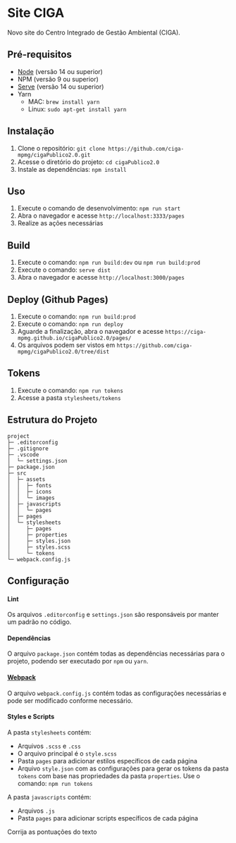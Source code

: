 # Site CIGA

Novo site do Centro Integrado de Gestão Ambiental (CIGA).

## Pré-requisitos

-   [Node](https://nodejs.org/en) (versão 14 ou superior)
-   NPM (versão 9 ou superior)
-   [Serve](https://www.npmjs.com/package/serve) (versão 14 ou superior)
-   Yarn
    - MAC: `brew install yarn`
    - Linux: `sudo apt-get install yarn` 

## Instalação

1. Clone o repositório: `git clone https://github.com/ciga-mpmg/cigaPublico2.0.git`
2. Acesse o diretório do projeto: `cd cigaPublico2.0`
3. Instale as dependências: `npm install`

## Uso

1. Execute o comando de desenvolvimento: `npm run start`
2. Abra o navegador e acesse `http://localhost:3333/pages`
3. Realize as ações necessárias

## Build

1. Execute o comando: `npm run build:dev` ou `npm run build:prod`
2. Execute o comando: `serve dist`
3. Abra o navegador e acesse `http://localhost:3000/pages`

## Deploy (Github Pages)

1. Execute o comando: `npm run build:prod`
2. Execute o comando: `npm run deploy`
3. Aguarde a finalização, abra o navegador e acesse `https://ciga-mpmg.github.io/cigaPublico2.0/pages/`
4. Os arquivos podem ser vistos em `https://github.com/ciga-mpmg/cigaPublico2.0/tree/dist`

## Tokens

1. Execute o comando: `npm run tokens`
2. Acesse a pasta `stylesheets/tokens`

## Estrutura do Projeto

```
project
├─ .editorconfig
├─ .gitignore
├─ .vscode
│  └─ settings.json
├─ package.json
├─ src
│  ├─ assets
│  │  ├─ fonts
│  │  ├─ icons
│  │  └─ images
│  ├─ javascripts
│  │  └─ pages
│  ├─ pages
│  └─ stylesheets
│     ├─ pages
│     ├─ properties
│     ├─ styles.json
│     ├─ styles.scss
│     └─ tokens
└─ webpack.config.js
```

## Configuração

#### Lint

Os arquivos `.editorconfig` e `settings.json` são responsáveis por manter um padrão no código.

#### Dependências

O arquivo `package.json` contém todas as dependências necessárias para o projeto, podendo ser executado por `npm` ou `yarn`.

#### [Webpack](https://webpack.js.org/)

O arquivo `webpack.config.js` contém todas as configurações necessárias e pode ser modificado conforme necessário.

#### Styles e Scripts

A pasta `stylesheets` contém:

-   Arquivos `.scss` e `.css`
-   O arquivo principal é o `style.scss`
-   Pasta `pages` para adicionar estilos específicos de cada página
-   Arquivo `style.json` com as configurações para gerar os tokens da pasta `tokens` com base nas propriedades da pasta `properties`. Use o comando: `npm run tokens`

A pasta `javascripts` contém:

-   Arquivos `.js`
-   Pasta `pages` para adicionar scripts específicos de cada página

Corrija as pontuações do texto
